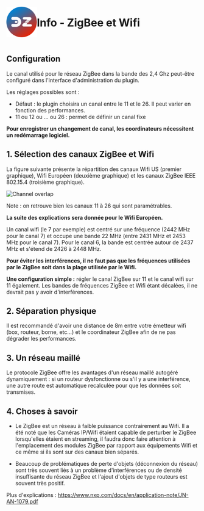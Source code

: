 <a href="Home.md"><img align="left" width="80" height="80" src="../Images/logo_Z4D.png" alt="Logo"></a>

# Info - ZigBee et Wifi

</br>

## Configuration

Le canal utilisé pour le réseau ZigBee dans la bande des 2,4 Ghz peut-être configuré dans l'interface d'administration du plugin.

Les réglages possibles sont :

- Défaut : le plugin choisira un canal entre le 11 et le 26. Il peut varier en fonction des performances.
- 11 ou 12 ou ... ou 26 : permet de définir un canal fixe

**Pour enregistrer un changement de canal, les coordinateurs nécessitent un redémarrage logiciel.**


## 1. Sélection des canaux ZigBee et Wifi

La figure suivante présente la répartition des canaux Wifi US (premier graphique), Wifi Européen (deuxième graphique) et les canaux ZigBee IEEE 802.15.4 (troisième graphique).

![Channel overlap](../Images/Channel-Allocations.png)

Note : on retrouve bien les canaux 11 à 26 qui sont paramétrables.

**La suite des explications sera donnée pour le Wifi Européen.**

Un canal wifi (le 7 par exemple) est centré sur une fréquence (2442 MHz pour le canal 7) et occupe une bande 22 MHz (entre 2431 MHz et 2453 MHz pour le canal 7).
Pour le canal 6, la bande est centrée autour de 2437 MHz et s'étend de 2426 à 2448 MHz.

**Pour éviter les interférences, il ne faut pas que les fréquences utilisées par le ZigBee soit dans la plage utilisée par le Wifi.**

__Une configuration simple :__ régler le canal ZigBee sur 11 et le canal wifi sur 11 également. Les bandes de fréquences ZigBee et Wifi étant décalées, il ne devrait pas y avoir d'interférences.

## 2. Séparation physique
Il est recommandé d'avoir une distance de 8m entre votre émetteur wifi (box, routeur, borne, etc...) et le coordinateur ZigBee afin de ne pas dégrader les performances.

## 3. Un réseau maillé

Le protocole ZigBee offre les avantages d'un réseau maillé autogéré dynamiquement : si un routeur dysfonctionne ou s'il y a une interférence, une autre route est automatique recalculée pour que les données soit transmises.

## 4. Choses à savoir

* Le ZigBee est un réseau à faible puissance contrairement au Wifi.
Il a été noté que les Caméras IP/Wifi étaient capable de perturber le ZigBee lorsqu'elles étaient en streaming, il faudra donc faire attention à l'emplacement des modules ZigBee par rapport aux équipements Wifi et ce même si ils sont sur des canaux bien séparés.

* Beaucoup de problématiques de perte d'objets (déconnexion du réseau) sont très souvent liés à un problème d'interférences ou de densité insuffisante du réseau ZigBee et l'ajout d'objets de type routeurs est souvent très positif.

Plus d'explications : https://www.nxp.com/docs/en/application-note/JN-AN-1079.pdf
